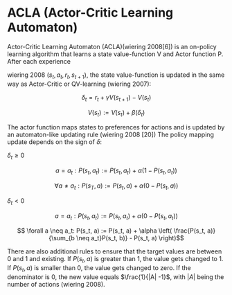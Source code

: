# ACLA (Actor-Critic Learning Automaton)

Actor-Critic Learning Automaton (ACLA)(wiering 2008[6]) is an on-policy learning algorithm that learns a state value-function V and Actor function P.
After each experience 

wiering 2008 $(s_t, a_t, r_t, s_{t+1})$,
the state value-function is updated in the same way as Actor-Critic or QV-learning (wiering 2007):

$$ \delta_t = r_t + \gamma V(s_{t+1}) - V(s_t) $$

$$ V(s_t) := V(s_t) + \beta ( \delta_t ) $$

The actor function maps states to preferences for actions
and is updated by an automaton-like updating rule (wiering 2008 [20])
The policy mapping update depends on the sign of $\delta$:

$\delta_t \geq 0$

$$ a = a_t: P(s_t, a_t) := P(s_t, a_t) + \alpha ( 1 - P(s_t, a_t)) $$

$$ \forall a \neq a_t:  P(s_T, a) := P(s_t, a) + \alpha ( 0 - P(s_t, a))$$


$\delta_t < 0$

$$ a = a_t: P(s_t, a_t) := P(s_t, a_t) + \alpha ( 0 - P(s_t, a_t)) $$

$$ \forall a \neq a_t:  P(s_t, a) := P(s_t, a) + \alpha \left( \frac{P(s_t, a)}{\sum_{b \neq a_t}P(s_t, b)} - P(s_t, a) \right)$$

There are also additional rules to ensure that the target values are between 0 and 1 and existing.
If $P(s_t,a)$ is greater than 1, the value gets changed to 1.
If $P(s_t,a)$ is smaller than 0, the value gets changed to zero.
If the denominator is 0, the new value equals $\frac{1}{|A| -1}$,
with $|A|$ being the number of actions (wiering 2008).

<!---

wiering 2007


Abstract— This paper describes two novel on-policy reinforce-
ment learning algorithms, named QV(λ)-learning and the actor
critic learning automaton (ACLA). Both algorithms learn a state
value-function using TD(λ)-methods. The difference between the
algorithms is that QV-learning uses the learned value function
and a form of Q-learning to learn Q-values, whereas ACLA uses
the value function and a learning automaton-like update rule to
update the actor. We describe several possible advantages of these
methods compared to other value-function-based reinforcement
learning algorithms such as Q-learning, Sarsa, and conventional
Actor-Critic methods. Experiments are performed on (1) small,
(2) large, (3) partially observable, and (4) dynamic maze problems
with tabular and neural network value-function representations,
and on the mountain car problem. The overall results show
that the two novel algorithms can outperform previously known
reinforcement learning algorithms.

Actor Critic Learning Automaton. ACLA learns a state
value-function in the same way as QV-learning, but ACLA
uses a learning automaton-like update rule [5] for changing
the policy mapping states to probabilities (or preferences) for
actions. The updates after an experience (s t , a t , r t , s t+1 ) of
ACLA are the following:

V (s t ) := V (s t ) + β(r t + γV (s t+1 ) − V (s t ))

and, now we use an update rule that examines whether the last
performed action was good (in which case the state-value was
increased) or not. We do this with the following update rule:

if ...
else ...

After which we add ΔP (s t , a) to P (s t , a). For ACLA we used
some additional rules to ensure the targets are always between
0 and 1, independent of the initialization. This is done by using
1 if the target is larger than 1, and 0 if the target is smaller
than 0. If the denominator ≤ 0, all targets in the last part of
1
where |A| is the number of
the update rule get the value |A|−1
actions. The update in case of δ t < 0 is chosen to increase the
preference of actions which are good more than actions that
are considered worse. Above is the ACLA− algorithm, we
also extended ACLA− to ACLA+ which can make multiple
updates relying on the size of δ t = γV (s t+1 ) + r t − V (s t ).

--->

<!---

wiering 2008

ACLA. The Actor Critic Learning Automaton (ACLA) [6]
learns a state value-function in the same way as AC and QV-
learning, but ACLA uses a learning automaton-like update rule
[20] for changing the policy mapping states to probabilities
(or preferences) for actions. The updates after an experience
(s t , a t , r t , s t+1 ) of ACLA are the use of Equation 1, and
now we use an update rule that examines whether the last
performed action was good (in which case the state-value was
increased) or not. We do this with the following update rule:

If δ t ≥ 0
∆P (s t , a t ) = α(1 − P (s t , a t )) and
∀a 6 = a t ∆P (s t , a) = α(0 − P (s t , a))

Else
∆P (s t , a t ) = α(0 − P (s t , a t )) and
...

where δ t = γV (s t+1 ) + r t − V (s t ), and ∆P (s, a) is added to
P (s, a). ACLA uses some additional rules to ensure the targets
are always between 0 and 1, independent of the initialization
(e.g. of neural network weights). This is done by using 1 if
the target is larger than 1, and 0 if the target is smaller than
0. If the denominator is less than or equal to 0, all targets
1
in the last part of the update rule get the value |A|−1
where
|A| is the number of actions. ACLA was shown to outperform
Q-learning and Sarsa on a number of problems when ǫ-greedy
exploration was used [6].

--->